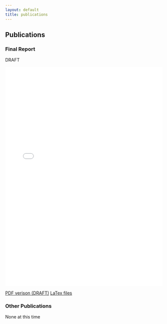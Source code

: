 ```yaml
---
layout: default
title: publications
---
```


## Publications

### Final Report

<p class="message-highlight"> DRAFT </p>
<iframe src="files/FinalReport.pdf" style="width: 100%;height: 700px;border: none;"></iframe>

[PDF verison (DRAFT)](files/FinalReport.pdf)
[LaTex files](files/FinalReport_Latex.zip)

### Other Publications

None at this time
